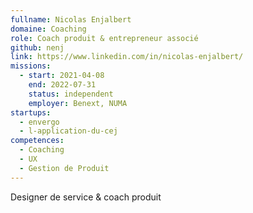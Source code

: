 ```yaml
---
fullname: Nicolas Enjalbert
domaine: Coaching
role: Coach produit & entrepreneur associé
github: nenj
link: https://www.linkedin.com/in/nicolas-enjalbert/
missions:
  - start: 2021-04-08
    end: 2022-07-31
    status: independent
    employer: Benext, NUMA
startups:
  - envergo
  - l-application-du-cej
competences:
  - Coaching
  - UX
  - Gestion de Produit
---
```

Designer de service & coach produit